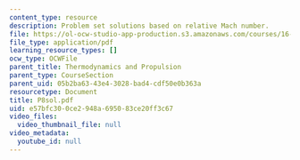 ```yaml
---
content_type: resource
description: Problem set solutions based on relative Mach number.
file: https://ol-ocw-studio-app-production.s3.amazonaws.com/courses/16-01-unified-engineering-i-ii-iii-iv-fall-2005-spring-2006/e57bfc300ce2948a695083ce20ff3c67_P8sol.pdf
file_type: application/pdf
learning_resource_types: []
ocw_type: OCWFile
parent_title: Thermodynamics and Propulsion
parent_type: CourseSection
parent_uid: 05b2ba63-43e4-3028-bad4-cdf50e0b363a
resourcetype: Document
title: P8sol.pdf
uid: e57bfc30-0ce2-948a-6950-83ce20ff3c67
video_files:
  video_thumbnail_file: null
video_metadata:
  youtube_id: null
---
```

